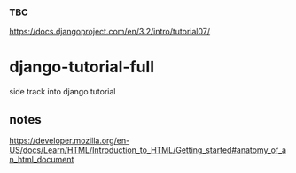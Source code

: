 ### TBC
https://docs.djangoproject.com/en/3.2/intro/tutorial07/

# django-tutorial-full
side track into django tutorial


## notes
https://developer.mozilla.org/en-US/docs/Learn/HTML/Introduction_to_HTML/Getting_started#anatomy_of_an_html_document
